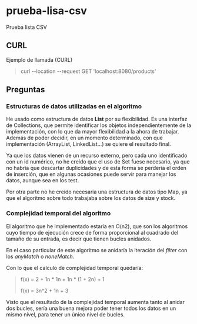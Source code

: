 # prueba-lisa-csv
Prueba lista CSV

## CURL
Ejemplo de llamada (CURL)
> curl --location --request GET 'localhost:8080/products'

## Preguntas
### Estructuras de datos utilizadas en el algoritmo

He usado como estructura de datos **List** por su flexibilidad. Es una interfaz de Collections, que permite identificar los objetos independientemente de la implementación, con lo que da mayor flexibilidad a la ahora de trabajar. Además de poder decidir, en un momento determinado, con que implementación (ArrayList, LinkedList...) se quiere el resultado final.

Ya que los datos vienen de un recurso externo, pero cada uno identificado con un id numérico, no he creído que el uso de Set fuese necesario, ya que no habría que descartar duplicidades y de esta forma se perdería el orden de inserción, que en algunas ocasiones puede servir para manejar los datos, aunque sea en los test.

Por otra parte no he creído necesaria una estructura de datos tipo Map, ya que el algoritmo sobre todo trabajaba sobre los datos de size y stock.

### Complejidad temporal del algoritmo

El algoritmo que he implementado estaría en O(n2), que son los algoritmos cuyo tiempo de ejecución crece de forma proporcional al cuadrado del tamaño de su entrada, es decir que tienen bucles anidados.

En el caso particular de este algoritmo se anidaría la iteración del *filter* con los *anyMatch* o *noneMatch*.

Con lo que el calculo de complejidad temporal quedaría:

> f(x) = 2 + 1n * 1n + 1n * (1 + 2n) + 1
>
> f(x) = 3n^2 + 1n + 3

Visto que el resultado de la complejidad temporal aumenta tanto al anidar dos bucles, sería una buena mejora poder tener todos los datos en un mismo nivel, para tener un único nivel de bucles.